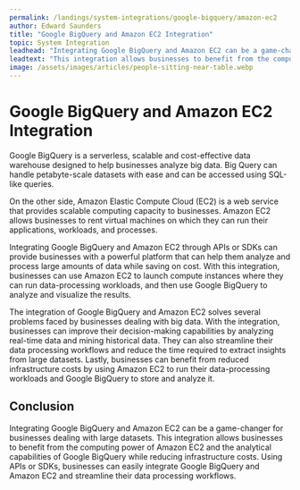 ```yaml
---
permalink: /landings/system-integrations/google-bigquery/amazon-ec2
author: Edward Saunders
title: "Google BigQuery and Amazon EC2 Integration"
topic: System Integration
leadhead: "Integrating Google BigQuery and Amazon EC2 can be a game-changer for businesses dealing with large datasets"
leadtext: "This integration allows businesses to benefit from the computing power of Amazon EC2 and the analytical capabilities of Google BigQuery while reducing infrastructure costs. Using APIs or SDKs, businesses can easily integrate Google BigQuery and Amazon EC2 and streamline their data processing workflows."
image: /assets/images/articles/people-sitting-near-table.webp
---
```

<div class="arttext">    <h1>Google BigQuery and Amazon EC2 Integration</h1>
    <p>Google BigQuery is a serverless, scalable and cost-effective data warehouse designed to help businesses analyze big data. Big Query can handle petabyte-scale datasets with ease and can be accessed using SQL-like queries.</p>
    <p>On the other side, Amazon Elastic Compute Cloud (EC2) is a web service that provides scalable computing capacity to businesses. Amazon EC2 allows businesses to rent virtual machines on which they can run their applications, workloads, and processes.</p>
    <p>Integrating Google BigQuery and Amazon EC2 through APIs or SDKs can provide businesses with a powerful platform that can help them analyze and process large amounts of data while saving on cost. With this integration, businesses can use Amazon EC2 to launch compute instances where they can run data-processing workloads, and then use Google BigQuery to analyze and visualize the results.</p>
    <p>The integration of Google BigQuery and Amazon EC2 solves several problems faced by businesses dealing with big data. With the integration, businesses can improve their decision-making capabilities by analyzing real-time data and mining historical data. They can also streamline their data processing workflows and reduce the time required to extract insights from large datasets. Lastly, businesses can benefit from reduced infrastructure costs by using Amazon EC2 to run their data-processing workloads and Google BigQuery to store and analyze it.</p>
    <h2>Conclusion</h2>
    <p>Integrating Google BigQuery and Amazon EC2 can be a game-changer for businesses dealing with large datasets. This integration allows businesses to benefit from the computing power of Amazon EC2 and the analytical capabilities of Google BigQuery while reducing infrastructure costs. Using APIs or SDKs, businesses can easily integrate Google BigQuery and Amazon EC2 and streamline their data processing workflows.</p>
</div>